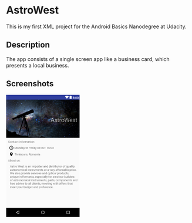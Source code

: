 # AstroWest
This is my first XML project for the Android Basics Nanodegree at Udacity.

## Description
The app consists of a single screen app like a business card, which presents a local business.

## Screenshots
<img src="screenshots/astroWest.png" width=200>
